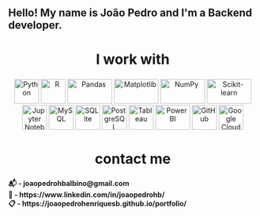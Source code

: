 <h2 align="left">Hello! My name is João Pedro and I'm a Backend developer.</h2>

###


###

###

<h1 align="center">I work with</h1>

###
<p align="center"> <!-- Linguagens --> <img src="https://cdn.jsdelivr.net/gh/devicons/devicon/icons/python/python-original.svg" width="50" height="50" alt="Python"/> <img src="https://cdn.jsdelivr.net/gh/devicons/devicon/icons/r/r-original.svg" width="50" height="50" alt="R"/> <!-- Bibliotecas de análise e ciência de dados --> <img src="https://upload.wikimedia.org/wikipedia/commons/e/ed/Pandas_logo.svg" width="90" height="50" alt="Pandas"/> <img src="https://upload.wikimedia.org/wikipedia/commons/1/15/Matplotlib_logo.svg" width="90" height="50" alt="Matplotlib"/> <img src="https://upload.wikimedia.org/wikipedia/commons/8/84/NumPy_logo.svg" width="90" height="50" alt="NumPy"/> <img src="https://upload.wikimedia.org/wikipedia/commons/0/05/Scikit_learn_logo_small.svg" width="90" height="50" alt="Scikit-learn"/> <img src="https://upload.wikimedia.org/wikipedia/commons/3/38/Jupyter_logo.svg" width="50" height="50" alt="Jupyter Notebook"/> <!-- Bancos de dados --> <img src="https://cdn.jsdelivr.net/gh/devicons/devicon/icons/mysql/mysql-original.svg" width="50" height="50" alt="MySQL"/> <img src="https://cdn.jsdelivr.net/gh/devicons/devicon/icons/sqlite/sqlite-original.svg" width="50" height="50" alt="SQLite"/> <img src="https://cdn.jsdelivr.net/gh/devicons/devicon/icons/postgresql/postgresql-original.svg" width="50" height="50" alt="PostgreSQL"/> <!-- Ferramentas de visualização --> <img src="https://cdn.jsdelivr.net/gh/devicons/devicon/icons/tableau/tableau-original.svg" width="50" height="50" alt="Tableau"/> <img src="https://upload.wikimedia.org/wikipedia/commons/1/10/Power_bi_logo_black.svg" width="70" height="50" alt="Power BI"/> <!-- Cloud e versionamento --> <img src="https://cdn.jsdelivr.net/gh/devicons/devicon/icons/github/github-original.svg" width="50" height="50" alt="GitHub"/> <img src="https://cdn.jsdelivr.net/gh/devicons/devicon/icons/googlecloud/googlecloud-original.svg" width="50" height="50" alt="Google Cloud"/> </p>

###

<h1 align="center">contact me</h1>

###

<h4 align="left">📬 - joaopedrohbalbino@gmail.com<br>💼 - https://www.linkedin.com/in/joaopedrohb/<br>📋 - https://joaopedrohenriquesb.github.io/portfolio/</h4>

###
